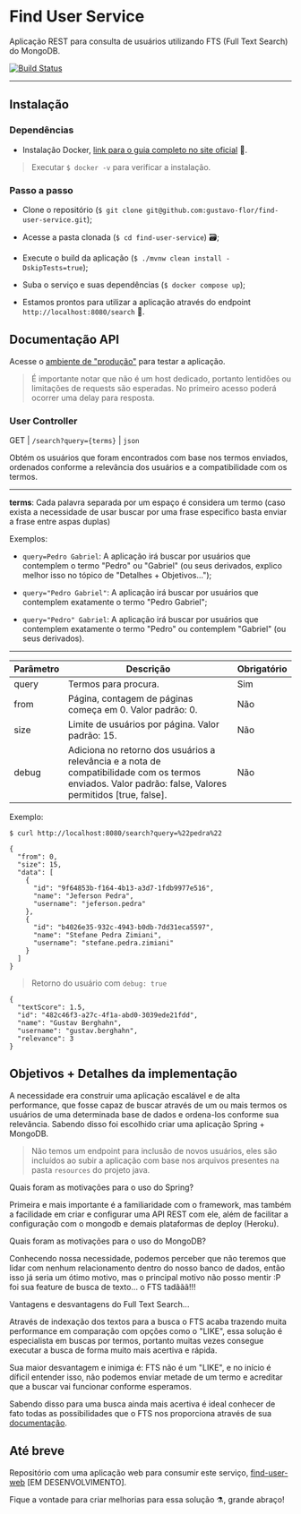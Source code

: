 # Find User Service

Aplicação REST para consulta de usuários utilizando FTS (Full Text Search) do MongoDB.

[![Build Status](https://travis-ci.com/gustavo-flor/find-user-service.svg?branch=main)](https://travis-ci.com/gustavo-flor/find-user-service)

---

## Instalação

### Dependências

- Instalação Docker, [link para o guia completo no site oficial](https://docs.docker.com/docker-hub/) 🐳.

> Executar `$ docker -v` para verificar a instalação.

### Passo a passo

- Clone o repositório (`$ git clone git@github.com:gustavo-flor/find-user-service.git`);
  
- Acesse a pasta clonada (`$ cd find-user-service`) 🗃️;
  
- Execute o build da aplicação (`$ ./mvnw clean install -DskipTests=true`);

- Suba o serviço e suas dependências (`$ docker compose up`);

- Estamos prontos para utilizar a aplicação através do endpoint `http://localhost:8080/search` 🎉.

## Documentação API

Acesse o [ambiente de "produção"](https://find-user-service.herokuapp.com/search?query=pedra) para testar a aplicação.

> É importante notar que não é um host dedicado, portanto lentidões ou limitações de requests são esperadas. No primeiro acesso poderá ocorrer uma delay para resposta.

### User Controller

GET | `/search?query={terms}` | `json`

Obtém os usuários que foram encontrados com base nos termos enviados, ordenados conforme a relevância dos usuários e a compatibilidade com os termos.

---

**terms**: Cada palavra separada por um espaço é considera um termo (caso exista a necessidade de usar buscar por uma frase especifico basta enviar a frase entre aspas duplas)

Exemplos:

- `query=Pedro Gabriel`: A aplicação irá buscar por usuários que contemplem o termo "Pedro" ou "Gabriel" (ou seus derivados, explico melhor isso no tópico de "Detalhes + Objetivos...");

- `query="Pedro Gabriel"`: A aplicação irá buscar por usuários que contemplem exatamente o termo "Pedro Gabriel";

- `query="Pedro" Gabriel`: A aplicação irá buscar por usuários que contemplem exatamente o termo "Pedro" ou contemplem "Gabriel" (ou seus derivados).

---

| Parâmetro | Descrição | Obrigatório |
|-----------|-----------| ----------- |
| query | Termos para procura. | Sim |
| from | Página, contagem de páginas começa em 0. Valor padrão: 0. | Não |
| size | Limite de usuários por página. Valor padrão: 15. | Não |
| debug | Adiciona no retorno dos usuários a relevância e a nota de compatibilidade com os termos enviados. Valor padrão: false, Valores permitidos \[true, false]. | Não |

Exemplo:

```shell
$ curl http://localhost:8080/search?query=%22pedra%22
```

```json5
{
  "from": 0,
  "size": 15,
  "data": [
    {
      "id": "9f64853b-f164-4b13-a3d7-1fdb9977e516",
      "name": "Jeferson Pedra",
      "username": "jeferson.pedra"
    },
    {
      "id": "b4026e35-932c-4943-b0db-7dd31eca5597",
      "name": "Stefane Pedra Zimiani",
      "username": "stefane.pedra.zimiani"
    }
  ]
}
```

> Retorno do usuário com `debug: true`

```json5
{
  "textScore": 1.5, 
  "id": "482c46f3-a27c-4f1a-abd0-3039ede21fdd",
  "name": "Gustav Berghahn",
  "username": "gustav.berghahn",
  "relevance": 3  
}
```

## Objetivos + Detalhes da implementação

A necessidade era construir uma aplicação escalável e de alta performance, que fosse capaz de buscar através de um ou mais termos os usuários de uma determinada base de dados e ordena-los conforme sua relevância. Sabendo disso foi escolhido criar uma aplicação Spring + MongoDB.

> Não temos um endpoint para inclusão de novos usuários, eles são incluídos ao subir a aplicação com base nos arquivos presentes na pasta `resources` do projeto java.

Quais foram as motivações para o uso do Spring?

Primeira e mais importante é a familiaridade com o framework, mas também a facilidade em criar e configurar uma API REST com ele, além de facilitar a configuração com o mongodb e demais plataformas de deploy (Heroku).

Quais foram as motivações para o uso do MongoDB?

Conhecendo nossa necessidade, podemos perceber que não teremos que lidar com nenhum relacionamento dentro do nosso banco de dados, então isso já seria um ótimo motivo, mas o principal motivo não posso mentir :P foi sua feature de busca de texto... o FTS tadããã!!!

Vantagens e desvantagens do Full Text Search...

Através de indexação dos textos para a busca o FTS acaba trazendo muita performance em comparação com opções como o "LIKE", essa solução é especialista em buscas por termos, portanto muitas vezes consegue executar a busca de forma muito mais acertiva e rápida.

Sua maior desvantagem e inimiga é: FTS não é um "LIKE", e no início é díficil entender isso, não podemos enviar metade de um termo e acreditar que a buscar vai funcionar conforme esperamos. 

Sabendo disso para uma busca ainda mais acertiva é ideal conhecer de fato todas as possibilidades que o FTS nos proporciona através de sua [documentação](https://docs.mongodb.com/manual/reference/operator/query/text/).

## Até breve

Repositório com uma aplicação web para consumir este serviço, [find-user-web](https://github.com/gustavo-flor/find-user-web) [EM DESENVOLVIMENTO].

Fique a vontade para criar melhorias para essa solução ⚗, grande abraço!

